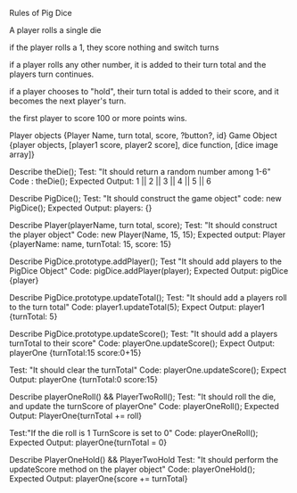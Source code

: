Rules of Pig Dice

A player rolls a single die

if the player rolls a 1, they score nothing and switch turns

if a player rolls any other number, it is added to their turn total and the players turn continues.

if a player chooses to "hold", their turn total is added to their score, and it becomes the next player's turn.

the first player to score 100 or more points wins.

Player objects {Player Name, turn total, score, ?button?, id}
Game Object {player objects, [player1 score, player2 score], dice function, [dice image array]}

Describe theDie();
Test: "It should return a random number among 1-6"
Code : theDie();
Expected Output: 1 || 2 || 3 || 4 || 5 || 6

Describe PigDice();
Test: "It should construct the game object"
code: new PigDice();
Expected Output: players: {}

Describe Player(playerName, turn total, score);
Test: "It should construct the player object"
Code: new Player(Name, 15, 15);
Expected output: Player {playerName: name, turnTotal: 15, score: 15}

Describe PigDice.prototype.addPlayer();
Test "It should add players to the PigDice Object"
Code: pigDice.addPlayer(player);
Expected Output: pigDice {player}

Describe PigDice.prototype.updateTotal();
Test: "It should add a players roll to the turn total"
Code: player1.updateTotal(5);
Expect Output: player1 {turnTotal: 5}

Describe PigDice.prototype.updateScore();
Test: "It should add a players turnTotal to their score"
Code: playerOne.updateScore();
Expect Output: playerOne {turnTotal:15 score:0+15}

Test: "It should clear the turnTotal"
Code: playerOne.updateScore();
Expect Output: playerOne {turnTotal:0 score:15}

Describe playerOneRoll() && PlayerTwoRoll();
Test: "It should roll the die, and update the turnScore of playerOne"
Code: playerOneRoll();
Expected Output: PlayerOne{turnTotal += roll}

Test:"If the die roll is 1 TurnScore is set to 0"
Code: playerOneRoll();
Expected Output: playerOne{turnTotal = 0}

Describe PlayerOneHold() && PlayerTwoHold
Test: "It should perform the updateScore method on the player object"
Code: playerOneHold();
Expected Output: playerOne{score += turnTotal}